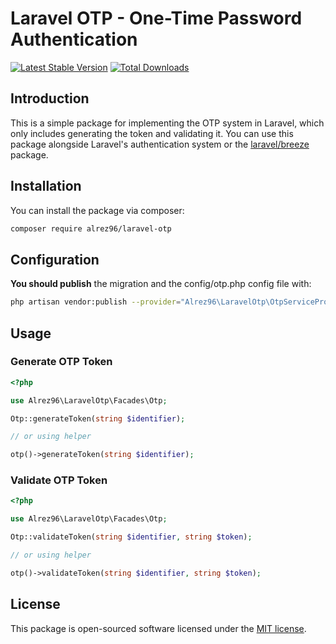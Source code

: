 # Laravel OTP - One-Time Password Authentication

[![Latest Stable Version](http://poser.pugx.org/alrez96/laravel-otp/v)](https://packagist.org/packages/alrez96/laravel-otp)
[![Total Downloads](http://poser.pugx.org/alrez96/laravel-otp/downloads)](https://packagist.org/packages/alrez96/laravel-otp)

## Introduction

This is a simple package for implementing the OTP system in Laravel, which only includes generating the token and validating it. You can use this package alongside Laravel's authentication system or the [laravel/breeze](https://github.com/laravel/breeze) package.

## Installation

You can install the package via composer:

```bash
composer require alrez96/laravel-otp
```

## Configuration

**You should publish** the migration and the config/otp.php config file with:

```bash
php artisan vendor:publish --provider="Alrez96\LaravelOtp\OtpServiceProvider"
```

## Usage

### Generate OTP Token

```php
<?php

use Alrez96\LaravelOtp\Facades\Otp;

Otp::generateToken(string $identifier);

// or using helper

otp()->generateToken(string $identifier);
```

### Validate OTP Token

```php
<?php

use Alrez96\LaravelOtp\Facades\Otp;

Otp::validateToken(string $identifier, string $token);

// or using helper

otp()->validateToken(string $identifier, string $token);
```

## License

This package is open-sourced software licensed under the [MIT license](LICENSE.md).
